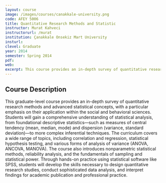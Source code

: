 ```yaml
---
layout: course
image: /images/courses/canakkale-university.png
code: AFEY 5006
title: Quantitative Research Methods and Statistic
instructor: Murat Kahveci
instructorurl: /murat
institution: Çanakkale Onsekiz Mart University
insturl:
clevel: Graduate
year: 2014
semester: Spring 2014
pdf:
web:
excerpt: This course provides an in-depth survey of quantitative research methods and advanced statistical concepts for social and behavioral sciences.
---
```


## Course Description

This graduate-level course provides an in-depth survey of quantitative research methods and advanced statistical concepts, with a particular emphasis on their application within the social and behavioral sciences. Students will gain a comprehensive understanding of statistical analysis, from foundational descriptive statistics—such as measures of central tendency (mean, median, mode) and dispersion (variance, standard deviation)—to more complex inferential techniques. The curriculum covers a wide range of topics, including correlation and regression, statistical hypothesis testing, and various forms of analysis of variance (ANOVA, ANCOVA, MANOVA). The course also introduces nonparametric statistical methods, reliability analysis, and the fundamentals of sampling and statistical power. Through hands-on practice using statistical software like SPSS, students will develop the skills necessary to design quantitative research studies, conduct sophisticated data analysis, and interpret findings for academic publication and professional practice.
